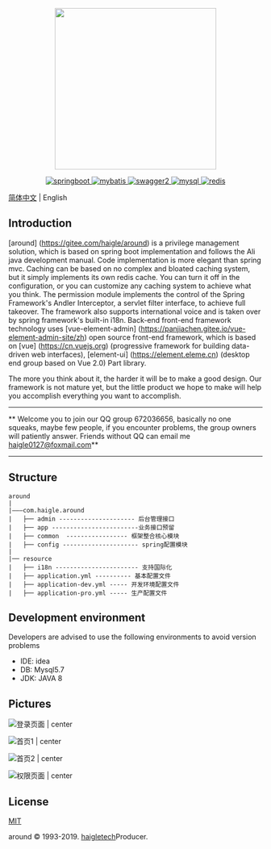 <p align="center">
  <img width="320" src="http://haigle.gitee.io/static_resources/around/image/title.png">
</p>

<p align="center">
  <a href="https://spring.io/projects/spring-boot/">
    <img src="https://img.shields.io/badge/springboot-2.4.0-green" alt="springboot">
  </a>
 <a href="https://mybatis.org/mybatis-3/">
    <img src="https://img.shields.io/badge/mybatis-3-red" alt="mybatis">
  </a>
   <a href="https://swagger.io">
    <img src="https://img.shields.io/badge/swagger2-3-bule" alt="swagger2">
  </a>
  <a href="https://www.mysql.com/">
    <img src="https://img.shields.io/badge/mysql-8-%234479a1" alt="mysql">
  </a>
  <a href="https://redis.io/">
    <img src="https://img.shields.io/badge/redis-red" alt="redis">
  </a>
</p>

[简体中文](./README.md) | English

## Introduction

[around] (https://gitee.com/haigle/around) is a privilege management solution, which is based on spring boot implementation and follows the Ali java development manual. Code implementation is more elegant than spring mvc. Caching can be based on no complex and bloated caching system, but it simply implements its own redis cache. You can turn it off in the configuration, or you can customize any caching system to achieve what you think. The permission module implements the control of the Spring Framework's Andler Interceptor, a servlet filter interface, to achieve full takeover. The framework also supports international voice and is taken over by spring framework's built-in i18n. Back-end front-end framework technology uses [vue-element-admin] (https://panjiachen.gitee.io/vue-element-admin-site/zh) open source front-end framework, which is based on [vue] (https://cn.vuejs.org) (progressive framework for building data-driven web interfaces), [element-ui] (https://element.eleme.cn) (desktop end group based on Vue 2.0) Part library.

The more you think about it, the harder it will be to make a good design. Our framework is not mature yet, but the little product we hope to make will help you accomplish everything you want to accomplish.

***
** Welcome you to join our QQ group 672036656, basically no one squeaks, maybe few people, if you encounter problems, the group owners will patiently answer. Friends without QQ can email me haigle0127@foxmail.com**

***

## Structure

```
around
| 
|———com.haigle.around
|	├── admin --------------------- 后台管理接口      
|	├── app ------------------------业务接口预留
|	├── common  ----------------- 框架整合核心模块
|   ├── config --------------------- spring配置模块
|
|── resource
|	├── i18n ----------------------- 支持国际化
|	├── application.yml ---------- 基本配置文件
|	├── application-dev.yml ----- 开发环境配置文件
|	├── application-pro.yml ----- 生产配置文件
```

## Development environment

Developers are advised to use the following environments to avoid version problems
* IDE: idea
* DB: Mysql5.7
* JDK: JAVA 8

## Pictures

![登录页面 | center](https://haigle.gitee.io/static_resources/around/image/登录页面.jpg)

![首页1 | center](https://haigle.gitee.io/static_resources/around/image/首页1.jpg)

![首页2 | center](https://haigle.gitee.io/static_resources/around/image/首页2.jpg)

![权限页面 | center](https://haigle.gitee.io/static_resources/around/image/权限页面.jpg)


## License

[MIT](https://github.com/haigle0127/around/blob/master/LICENSE)

around © 1993-2019.  [haigletech](www.haigle.cn)Producer.

